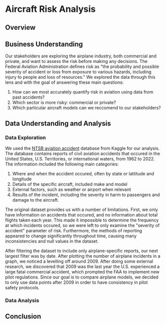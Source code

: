 # Aircraft Risk Analysis

## Overview

## Business Understanding
Our stakeholders are exploring the airplane industry, both commercial and private, and want to assess the risk before making any decisions. 
The Federal Aviation Administration defines risk as "the probability and possible severity of accident or loss from exposure to various hazards, including injury to people and loss of resources." We explored the data through this lens and with the goal of answering these main questions: 
  1. How can we most accurately quantify risk in aviation using data from past accidents? 
  2. Which sector is more risky: commercial or private? 
  3. Which particular aircraft models can we reccomend to our stakeholders? 

## Data Understanding and Analysis
### Data Exploration
We used the [NTSB aviation accident](https://www.kaggle.com/datasets/khsamaha/aviation-accident-database-synopses) database from Kaggle for our analysis. 
The database contains reports of civil aviation accidents that occured in the United States, U.S. Territories, or international waters, from 1962 to 2022. The information included the following main categories:
  1. Where and when the accident occured, often by state or lattitude and longitude
  2. Details of the specific aircraft, included make and model
  3. External factors, such as weather or airport when relevant
  4. Results of the incident, including the severity in harm to passengers and damage to the aircraft.

The original dataset provides us with a number of limitations. First, we only have information on accidents that occured, and no information about total flights taken each year. This made it  impossible to determine the frequency at which incidents occured, so we were left to only examine the "severity of accident" parameter of risk. Furthermore, the methods of reporting appeared to change significantly throughout time, causing many inconsistencies and null values in the dataset. 

After filtering the dataset to include only airplane-specific reports, our next largest filter was by date. After plotting the number of airplane incidents in a graph, we noticed a levelling off around 2009. After doing some external research, we discovered that 2009 was the last year the U.S. experienced a large fatal commercial accident, which prompted the FAA to implement new pilot regulations. Since our goal is to compare airplane models, we decided to only use data points after 2009 in order to have consistency in pilot safety protocols.   

### Data Analysis


## Conclusion
